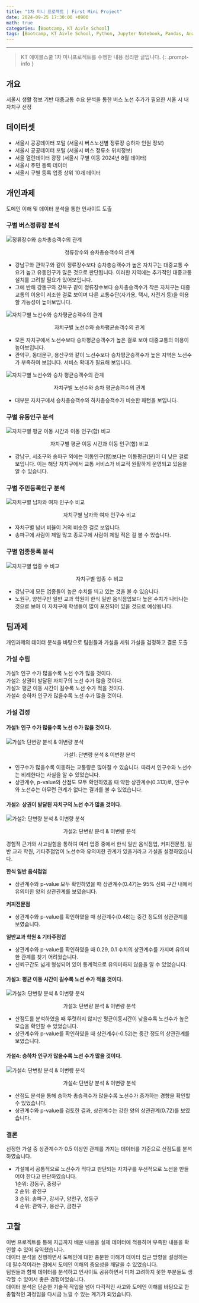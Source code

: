 ```yaml
--- 
title: "1차 미니 프로젝트 | First Mini Project" 
date: 2024-09-25 17:30:00 +0900
math: true
categories: [Bootcamp, KT Aivle School]
tags: [Bootcamp, KT Aivle School, Python, Jupyter Notebook, Pandas, Analysis, Mini Project]
---
```

---------- 	
> KT 에이블스쿨 1차 미니프로젝트를 수행한 내용 정리한 글입니다. 
{: .prompt-info } 

## **개요**
서울시 생활 정보 기반 대중교통 수요 분석을 통한 버스 노선 추가가 필요한 서울 시 내 자치구 선정

## **데이터셋**
- 서울시 공공데이터 포털 (서울시 버스노선별 정류장 승하차 인원 정보)
- 서울시 공공데이터 포털 (서울시 버스 정류소 위치정보)
- 서울 열린데이터 광장 (서울시 구별 이동 2024년 8월 데이터)
- 서울시 주민 등록 데이터 
- 서울시 구별 등록 업종 상위 10개 데이터 

## **개인과제**
도메인 이해 및 데이터 분석을 통한 인사이트 도출
### **구별 버스정류장 분석** 
![정류장수와 승차총승객수의 관계](https://github.com/tae2on/tae2on.github.io/blob/main/assets/img/bus_stop_passenger.jpg?raw=true)
<p align="center">정류장수와 승차총승객수의 관계</p>

- 강남구와 관악구와 같이 정류장수보다 승차총승객수가 높은 자치구는 대중교통 수요가 높고 유동인구가 많은 것으로 판단됩니다. 이러한 지역에는 추가적인 대중교통 설치를 고려할 필요가 있어보입니다. 
- 그에 반해 강동구와 강복구 같이 정류장수보다 승차총승객수가 작은 자치구는 대중교통의 이용이 저조한 걸로 보이며 다른 교통수단(자가용, 택시, 자전거 등)을 이용할 가능성이 높아보입니다. 

![자치구별 노선수와 승차평균승객수의 관계](https://github.com/tae2on/tae2on.github.io/blob/main/assets/img/bus_stop_passenger_district.jpg?raw=true)
<p align="center">자치구별 노선수와 승차평균승객수의 관계</p>

- 모든 자치구에서 노선수보다 승차평균승객수가 높은 걸로 보아 대중교통의 이용이 높아보입니다. 
- 관악구, 동대문구, 용산구와 같이 노선수보다 승차평균승객수가 높은 지역은 노선수가 부족하여 보입니다. 서비스 확대가 필요해 보입니다. 

![자치구별 노선수와 승차 평균승객수의 관계](https://github.com/tae2on/tae2on.github.io/blob/main/assets/img/boarding_alighting_comparison_districts.jpg?raw=true)
<p align="center">자치구별 노선수와 승차 평균승객수의 관계</p>

- 대부분 자치구에서 승차총승객수와 하차총승객수가 비슷한 패턴을 보입니다. 

### **구별 유동인구 분석** 
![자치구별 평균 이동 시간과 이동 인구(합) 비교](https://github.com/tae2on/tae2on.github.io/blob/main/assets/img/average_travel_time_population_comparison_districts.jpg?raw=true)
<p align="center">자치구별 평균 이동 시간과 이동 인구(합) 비교</p>

- 강남구, 서초구와 송파구 외에는 이동인구(합)보다는 이동평균(분)이 더 낮은 걸로 보입니다. 이는 해당 자치구에서 교통 서비스가 비교적 원활하게 운영되고 있음을 알 수 있습니다.  

### **구별 주민등록인구 분석** 
![자치구별 남자와 여자 인구수 비교](https://github.com/tae2on/tae2on.github.io/blob/main/assets/img/district_male_female_population_trend.jpg?raw=true)
<p align="center">자치구별 남자와 여자 인구수 비교</p>

- 자치구별 남녀 비율이 거의 비슷한 걸로 보입니다. 
- 송파구에 사람이 제일 많고 종로구에 사람이 제일 적은 걸 볼 수 있습니다. 

### **구별 업종등록 분석**

![자치구별 업종 수 비교](https://github.com/tae2on/tae2on.github.io/blob/main/assets/img/district_business_count_trend.jpg?raw=true)
<p align="center">자치구별 업종 수 비교</p>

- 강남구에 모든 업종들이 높은 수치를 띄고 있는 것을 볼 수 있습니다. 
- 노원구, 양천구만 일반 교과 학원이 한식 일반 음식점업보다 높은 수치가 나타나는 것으로 보아 이 자치구에 학생들이 많이 포진되어 있을 것으로 예상됩니다. 

## **팀과제** 
개인과제의 데이터 분석을 바탕으로 팀원들과 가설을 세워 가설을 검정하고 결론 도출
### **가설 수립**
가설1: 인구 수가 많을수록 노선 수가 많을 것이다. <br>
가설2: 상권이 발달된 자치구의 노선 수가 많을 것이다.<br>
가설3: 평균 이동 시간이 길수록 노선 수가 적을 것이다.<br>
가설4: 승하차 인구가 많을수록 노선 수가 많을 것이다.

### **가설 검정**
#### **가설1: 인구 수가 많을수록 노선 수가 많을 것이다.**
![가설1: 단변량 분석 & 이변량 분석](https://github.com/tae2on/tae2on.github.io/blob/main/assets/img/miniproject1_team_img1.jpg?raw=true)
<p align="center">가설1: 단변량 분석 & 이변량 분석</p>

- 인구수가 많을수록 이동하는 교통량은 많아질 수 있습니다. 따라서 인구수와 노선수는 비례한다는 사실을 알 수 있었습니다. 
- 상관계수, p-value와 산점도 모두 확인하였을 때 약한 상관계수(0.313)로, 인구수와 노선수는 아무런 관계가 없다는 결과를 볼 수 있었습니다.

#### **가설2: 상권이 발달된 자치구의 노선 수가 많을 것이다.**
![가설2: 단변량 분석 & 이변량 분석](https://github.com/tae2on/tae2on.github.io/blob/main/assets/img/miniproject1_team_img2.jpg?raw=true)
<p align="center">가설2: 단변량 분석 & 이변량 분석</p>

경험적 근거와 사고실험을 통하여 여러 업종 중에서 한식 일반 음식점업, 커피전문점, 일반 교과 학원, 기타주점업이 노선수와 유의미한 관계가 있을거라고 가설을 설정하였습니다. 

**한식 일반 음식접엄**
- 상관계수와 p-value 모두 확인하였을 때 상관계수(0.47)는 95% 신뢰 구간 내에서 유의미한 양의 상관관계를 보였습니다.

**커피전문점**
- 상관계수와 p-value를 확인하였을 때 상관계수(0.48)는 중간 정도의 상관관계를 보였습니다.

**일반교과 학원 & 기타주점업**
- 상관계수와 p-value를 확인하였을 때 0.29, 0.1 수치의 상관계수를 가지며 유의미한 관계를 찾기 어려웠습니다. 
- 신뢰구간도 넓게 형성되어 있어 통계적으로 유의미하지 않음을 알 수 있었습니다. 

#### **가설3: 평균 이동 시간이 길수록 노선 수가 적을 것이다.**
![가설3: 단변량 분석 & 이변량 분석](https://github.com/tae2on/tae2on.github.io/blob/main/assets/img/miniproject1_team_img3.jpg?raw=true)
<p align="center">가설3: 단변량 분석 & 이변량 분석</p>

- 산점도를 분석하였을 때 뚜렷하지 않지만 평균이동시간이 낮을수록 노선수가 높은 모습을 확인할 수 있었습니다. 
- 상관계수와 p-value를 확인하였을 때 상관계수(-0.52)는 중간 정도의 상관관계를 보였습니다. 

#### **가설4: 승하차 인구가 많을수록 노선 수가 많을 것이다.**
![가설4: 단변량 분석 & 이변량 분석](https://github.com/tae2on/tae2on.github.io/blob/main/assets/img/miniproject1_team_img4.jpg?raw=true)
<p align="center">가설4: 단변량 분석 & 이변량 분석</p>

- 산점도 분석을 통해 승하차 총승객수가 많을수록 노선수가 증가하는 경향을 확인할 수 있었습니다. 
- 상관계수와 p-value를 검토한 결과, 상관계수는 강한 양의 상관관계(0.72)를 보였습니다.

### **결론** 
선정한 가설 중 상관계수가 0.5 이상인 관계를 가지는 데이터를 기준으로 산점도를 분석하였습니다.

- 가설에서 공통적으로 노선수가 적다고 판단되는 자치구를 우선적으로 노선을 만들어야 한다고 판단하였습니다. <br>
1순위: 강동구, 중랑구<br>
2 순위: 광진구<br>
3 순위: 송파구, 강서구, 양천구, 성동구<br>
4 순위: 관악구, 용산구, 금천구

## **고찰** 
이번 프로젝트를 통해 지금까지 배운 내용을 실제 데이터에 적용하며 부족한 내용을 확인할 수 있어 유익했습니다. <br>
데이터 분석을 진행하면서 도메인에 대한 충분한 이해가 데이터 접근 방향을 설정하는 데 필수적이라는 점에서 도메인 이해의 중요성을 깨달을 수 있었습니다. <br>
팀원들과 함께 데이터를 분석하고 인사이트 공유하면서 미처 고려하지 못한 부분들도 생각할 수 있어서 좋은 경험이었습니다. <br>
데이터 분석은 단순한 기술적 작업을 넘어 다각적인 사고와 도메인 이해를 바탕으로 한 종합적인 과정임을 다시금 느낄 수 있는 계기가 되었습니다. 